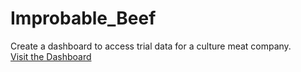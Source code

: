 # Improbable_Beef
Create a dashboard to access trial data for a culture meat company.<br>
[Visit the Dashboard](https://ian-t-dixon.github.io/Improbable_Beef/)
